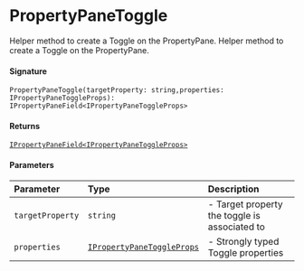 # PropertyPaneToggle

Helper method to create a Toggle on the PropertyPane. 
Helper method to create a Toggle on the PropertyPane.

#### Signature
`PropertyPaneToggle(targetProperty: string,properties: IPropertyPaneToggleProps): IPropertyPaneField<IPropertyPaneToggleProps>`

#### Returns
[`IPropertyPaneField<IPropertyPaneToggleProps>`](ipropertypanefield.md)


#### Parameters


| Parameter	   | Type    | Description |
|:-------------|:---------------|:------------|
| `targetProperty`    | `string` | - Target property the toggle is associated to |
| `properties`    | [`IPropertyPaneToggleProps`](ipropertypanetoggleprops.md) | - Strongly typed Toggle properties |

